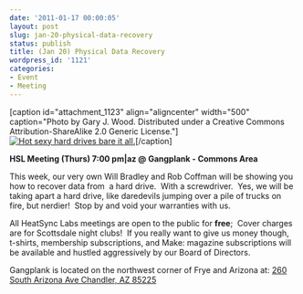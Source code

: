 ```yaml
---
date: '2011-01-17 00:00:05'
layout: post
slug: jan-20-physical-data-recovery
status: publish
title: (Jan 20) Physical Data Recovery
wordpress_id: '1121'
categories:
- Event
- Meeting
---
```


[caption id="attachment_1123" align="aligncenter" width="500" caption="Photo by Gary J. Wood.  Distributed under a Creative Commons Attribution-ShareAlike 2.0 Generic License."][![Hot sexy hard drives bare it all.](http://www.heatsynclabs.org/wp-content/uploads/2011/01/172810044_8e0cce9c08.jpg)](http://www.flickr.com/photos/garyjwood/172810044/in/photostream/)[/caption]

**HSL Meeting (Thurs) 7:00 pm|az @ Gangplank - Commons Area**

This week, our very own Will Bradley and Rob Coffman will be showing you how to recover data from  a hard drive.  With a screwdriver.  Yes, we will be taking apart a hard drive, like daredevils jumping over a pile of trucks on fire, but nerdier!  Stop by and void your warranties with us.

All HeatSync Labs meetings are open to the public for **free**;  Cover charges are for Scottsdale night clubs!  If you really want to give us money though, t-shirts, membership subscriptions, and Make: magazine subscriptions will be available and hustled aggressively by our Board of Directors.

Gangplank is located on the northwest corner of Frye and Arizona at:
[260 South Arizona Ave
Chandler, AZ 85225](http://maps.google.com/maps?f=q&source=s_q&hl=en&geocode=&q=260+south+arizona+avenue+chandler+az&sll=33.30078,-111.840713&sspn=0.008035,0.010021&ie=UTF8&hq=&hnear=260+S+Arizona+Ave,+Chandler,+Maricopa,+Arizona+85225&ll=33.299615,-111.841915&spn=0.008035,0.010021&z=16)
